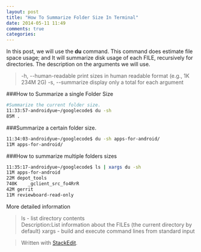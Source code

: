 ```yaml
---
layout: post
title: "How To Summarize Folder Size In Terminal"
date: 2014-05-11 11:49
comments: true
categories: 
---
```

In this post, we will use the **du** command. This command does estimate file space usage; and It will summarize disk usage of each FILE, recursively for directories.
The description on the arguments we will use.
>-h, --human-readable
print sizes in human readable format (e.g., 1K 234M 2G)
>-s, --summarize
display only a total for each argument


###How to Summarize a single Folder Size 

```bash
#Summarize the current folder size.
11:33:57-androidyue~/googlecode$ du -sh
85M	.
```

###Summarize a certain folder size.
```bash
11:34:03-androidyue~/googlecode$ du -sh apps-for-android/
11M	apps-for-android/
```

###How to summarize multiple folders sizes
```bash
11:35:17-androidyue~/googlecode$ ls | xargs du -sh
11M	apps-for-android
22M	depot_tools
740K	_gclient_src_fo4RrR
42M	gerrit
11M	reviewboard-read-only
```
More detailed information
> ls - list directory contents  
Description:List  information about the FILEs (the current directory by default)
> xargs - build and execute command lines from standard input

> Written with [StackEdit](https://stackedit.io/).
